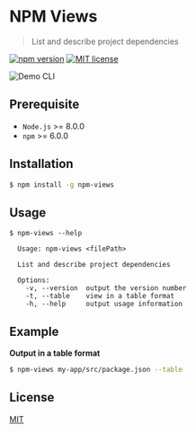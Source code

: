 # NPM Views

> List and describe project dependencies

[![npm version](https://badge.fury.io/js/npm-views.svg)](https://npmjs.org/package/npm-views "View this project on npm")
[![MIT license](https://img.shields.io/badge/License-MIT-blue.svg)](https://github.com/VeronQ/npm-views/blob/master/LICENSE)
 
![Demo CLI](../assets/screenshot.png?raw=true)

## Prerequisite

* `Node.js` >= 8.0.0
* `npm` >= 6.0.0
 
## Installation

```sh
$ npm install -g npm-views
```

## Usage

```
$ npm-views --help

  Usage: npm-views <filePath>
  
  List and describe project dependencies
  
  Options:
    -v, --version  output the version number
    -t, --table    view in a table format
    -h, --help     output usage information
```

## Example

**Output in a table format**

```sh
$ npm-views my-app/src/package.json --table
```

## License

[MIT](https://github.com/VeronQ/npm-views/blob/master/LICENSE)
